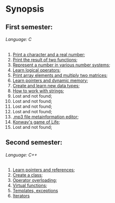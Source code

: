 # Synopsis #

## First semester: ##
###### Language: C ######
1. [Print a character and a real number](https://github.com/danyaffff/ITMO-Programming/tree/master/Sem%201%2C%20Lab%201);
2. [Print the result of two functions](https://github.com/danyaffff/ITMO-Programming/tree/master/Sem%201%2C%20Lab%202);
3. [Represent a number in various number systems](https://github.com/danyaffff/ITMO-Programming/tree/master/Sem%201%2C%20Lab%203);
4. [Learn logical operators](https://github.com/danyaffff/ITMO-Programming/tree/master/Sem%201%2C%20Lab%204);
5. [Print array elements and multiply two matrices](https://github.com/danyaffff/ITMO-Programming/tree/master/Sem%201%2C%20Lab%205);
6. [Learn pointers and dynamic memory](https://github.com/danyaffff/ITMO-Programming/tree/master/Sem%201%2C%20Lab%206);
7. [Create and learn new data types](https://github.com/danyaffff/ITMO-Programming/tree/master/Sem%201%2C%20Lab%207);
8. [How to work with strings](https://github.com/danyaffff/ITMO-Programming/tree/master/Sem%201%2C%20Lab%208);
9. Lost and not found;
10. Lost and not found;
11. Lost and not found;
12. Lost and not found;
13. [.mp3 file metainformation editor](https://github.com/danyaffff/ITMO-Programming/tree/master/Sem%201%2C%20Lab%2013);
14. [Konway's game of Life](https://github.com/danyaffff/ITMO-Programming/tree/master/Sem%201%2C%20Lab%2014);
15. Lost and not found;

## Second semester: ##
###### Language: C++ ######
1. [Learn pointers and references](https://github.com/danyaffff/ITMO-Programming/tree/master/Sem%202%2C%20Lab%201);
2. [Create a class](https://github.com/danyaffff/ITMO-Programming/tree/master/Sem%202%2C%20Lab%202);
3. [Operator overloading](https://github.com/danyaffff/ITMO-Programming/tree/master/Sem%202%2C%20Lab%203);
4. [Virtual functions](https://github.com/danyaffff/ITMO-Programming/tree/master/Sem%202%2C%20Lab%204);
5. [Templates, exceptions](https://github.com/danyaffff/ITMO-Programming/tree/master/Sem%202%2C%20Lab%205)
6. [Iterators](https://github.com/danyaffff/ITMO-Programming/tree/master/Sem%202%2C%20Lab%206)
